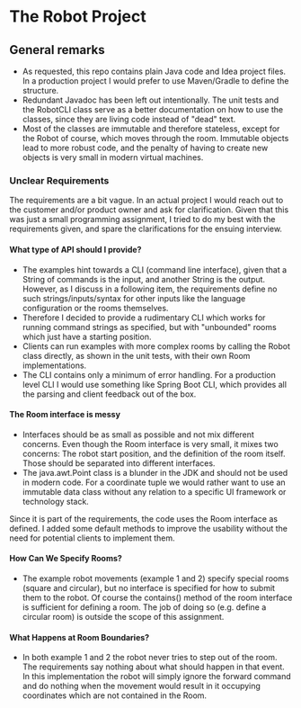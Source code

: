 # The Robot Project

## General remarks

* As requested, this repo contains plain Java code and Idea project files. In a production project I would prefer to use Maven/Gradle to define the structure.
* Redundant Javadoc has been left out intentionally. The unit tests and the RobotCLI class serve as a better documentation on how to use the classes, since they are living code instead of "dead" text.
* Most of the classes are immutable and therefore stateless, except for the Robot of course, which moves through the room. Immutable objects lead to more robust code, and the penalty of having to create new objects is very small in modern virtual machines.

### Unclear Requirements

The requirements are a bit vague. In an actual project I would reach out to the customer and/or product owner and ask for clarification. Given that this was just a small programming assignment, I tried to do my best with the requirements given, and spare the clarifications for the ensuing interview.

#### What type of API should I provide?

* The examples hint towards a CLI (command line interface), given that a String of commands is the input, and another String is the output. However, as I discuss in a following item, the requirements define no such strings/inputs/syntax for other inputs like the language configuration or the rooms themselves.
* Therefore I decided to provide a rudimentary CLI which works for running command strings as specified, but with "unbounded" rooms which just have a starting position. 
* Clients can run examples with more complex rooms by calling the Robot class directly, as shown in the unit tests, with their own Room implementations.
* The CLI contains only a minimum of error handling. For a production level CLI I would use something like Spring Boot CLI, which provides all the parsing and client feedback out of the box. 

#### The Room interface is messy

* Interfaces should be as small as possible and not mix different concerns. Even though the Room interface is very small, it mixes two concerns: The robot start position, and the definition of the room itself. Those should be separated into different interfaces.
* The java.awt.Point class is a blunder in the JDK and should not be used in modern code. For a coordinate tuple we would rather want to use an immutable data class without any relation to a specific UI framework or technology stack.

Since it is part of the requirements, the code uses the Room interface as defined. I added some default methods to improve the usability without the need for potential clients to implement them.

#### How Can We Specify Rooms?

* The example robot movements (example 1 and 2) specify special rooms (square and circular), but no interface is specified for how to submit them to the robot. Of course the contains() method of the room interface is sufficient for defining a room. The job of doing so (e.g. define a circular room) is outside the scope of this assignment.

#### What Happens at Room Boundaries?

* In both example 1 and 2 the robot never tries to step out of the room. The requirements say nothing about what should happen in that event. In this implementation the robot will simply ignore the forward command and do nothing when the movement would result in it occupying coordinates which are not contained in the Room.
